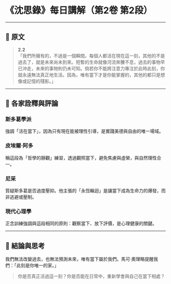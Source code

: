# 《沈思錄》每日講解（第2卷 第2段）

---

## 📖 原文

> **2.2**  
> 「我們所擁有的，不過是一個瞬間。每個人都活在現在這一刻，其他的不是過去了，就是未來尚未到來。短暫的生命就像河流奔騰不息，過去的事物早已沖走，未來的事物則仍未可知。倘若你不能將注意力專注於此時此刻，你就永遠無法真正地生活。因為，唯有當下才是你能掌握的，其他的都只是想像或記憶的殘影。」

---

## 🧠 各家詮釋與評論

### 斯多葛學派
強調「活在當下」，因為只有現在能被理性引導，是實踐美德與自由的唯一場域。

### 皮埃爾·阿多
稱這段為「哲學的靜觀」練習，透過觀照當下，避免焦慮與虛榮，與自然理性合一。

### 尼采
質疑斯多葛是否過度壓抑。他主張的「永恆輪迴」是讓當下成為生命力的爆發，而非逃避或壓制。

### 現代心理學
正念訓練強調與這段相同的原則：觀察當下、放下評價，是心理健康的關鍵。

---

## 💭 結論與思考

我們無法改變過去，也無法預測未來，唯有當下屬於我們。馬可·奧理略提醒我們：「此刻是你唯一的家。」

> 你是否真正活過這一刻？你是否能在日常中，重新學會與自己在當下相處？
